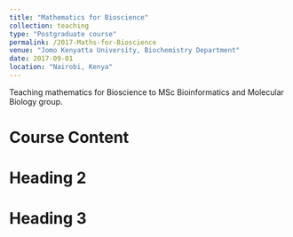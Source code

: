 ```yaml
---
title: "Mathematics for Bioscience"
collection: teaching
type: "Postgraduate course"
permalink: /2017-Maths-for-Bioscience
venue: "Jomo Kenyatta University, Biochemistry Department"
date: 2017-09-01
location: "Nairobi, Kenya"
---
```


Teaching mathematics for Bioscience to MSc Bioinformatics and Molecular Biology group.

Course Content
======

Heading 2
======

Heading 3
======
